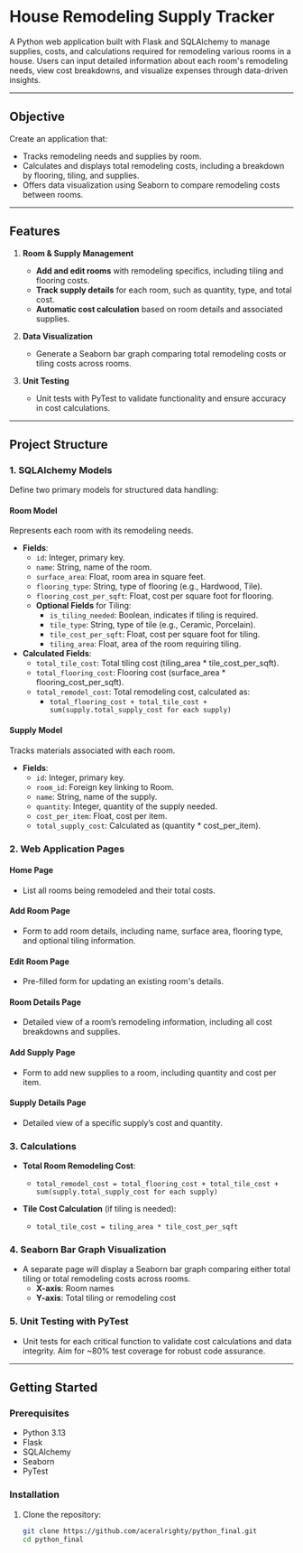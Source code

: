 # House Remodeling Supply Tracker

A Python web application built with Flask and SQLAlchemy to manage supplies, costs, and calculations required for remodeling various rooms in a house. Users can input detailed information about each room's remodeling needs, view cost breakdowns, and visualize expenses through data-driven insights.

---

## Objective

Create an application that:
- Tracks remodeling needs and supplies by room.
- Calculates and displays total remodeling costs, including a breakdown by flooring, tiling, and supplies.
- Offers data visualization using Seaborn to compare remodeling costs between rooms.

---

## Features

1. **Room & Supply Management**  
   - **Add and edit rooms** with remodeling specifics, including tiling and flooring costs.
   - **Track supply details** for each room, such as quantity, type, and total cost.
   - **Automatic cost calculation** based on room details and associated supplies.
   
2. **Data Visualization**  
   - Generate a Seaborn bar graph comparing total remodeling costs or tiling costs across rooms.

3. **Unit Testing**  
   - Unit tests with PyTest to validate functionality and ensure accuracy in cost calculations.

---

## Project Structure

### 1. SQLAlchemy Models

Define two primary models for structured data handling:

#### Room Model
Represents each room with its remodeling needs.
- **Fields**:
  - `id`: Integer, primary key.
  - `name`: String, name of the room.
  - `surface_area`: Float, room area in square feet.
  - `flooring_type`: String, type of flooring (e.g., Hardwood, Tile).
  - `flooring_cost_per_sqft`: Float, cost per square foot for flooring.
  - **Optional Fields** for Tiling:
    - `is_tiling_needed`: Boolean, indicates if tiling is required.
    - `tile_type`: String, type of tile (e.g., Ceramic, Porcelain).
    - `tile_cost_per_sqft`: Float, cost per square foot for tiling.
    - `tiling_area`: Float, area of the room requiring tiling.
- **Calculated Fields**:
  - `total_tile_cost`: Total tiling cost (tiling_area * tile_cost_per_sqft).
  - `total_flooring_cost`: Flooring cost (surface_area * flooring_cost_per_sqft).
  - `total_remodel_cost`: Total remodeling cost, calculated as:
    - `total_flooring_cost + total_tile_cost + sum(supply.total_supply_cost for each supply)`

#### Supply Model
Tracks materials associated with each room.
- **Fields**:
  - `id`: Integer, primary key.
  - `room_id`: Foreign key linking to Room.
  - `name`: String, name of the supply.
  - `quantity`: Integer, quantity of the supply needed.
  - `cost_per_item`: Float, cost per item.
  - `total_supply_cost`: Calculated as (quantity * cost_per_item).

### 2. Web Application Pages

#### Home Page
- List all rooms being remodeled and their total costs.

#### Add Room Page
- Form to add room details, including name, surface area, flooring type, and optional tiling information.

#### Edit Room Page
- Pre-filled form for updating an existing room's details.

#### Room Details Page
- Detailed view of a room’s remodeling information, including all cost breakdowns and supplies.

#### Add Supply Page
- Form to add new supplies to a room, including quantity and cost per item.

#### Supply Details Page
- Detailed view of a specific supply’s cost and quantity.

### 3. Calculations

- **Total Room Remodeling Cost**:
  - `total_remodel_cost = total_flooring_cost + total_tile_cost + sum(supply.total_supply_cost for each supply)`

- **Tile Cost Calculation** (if tiling is needed):
  - `total_tile_cost = tiling_area * tile_cost_per_sqft`

### 4. Seaborn Bar Graph Visualization

- A separate page will display a Seaborn bar graph comparing either total tiling or total remodeling costs across rooms.
  - **X-axis**: Room names
  - **Y-axis**: Total tiling or remodeling cost

### 5. Unit Testing with PyTest

- Unit tests for each critical function to validate cost calculations and data integrity. Aim for ~80% test coverage for robust code assurance.

---

## Getting Started

### Prerequisites
- Python 3.13
- Flask
- SQLAlchemy
- Seaborn
- PyTest

### Installation
1. Clone the repository:
   ```bash
   git clone https://github.com/aceralrighty/python_final.git
   cd python_final
